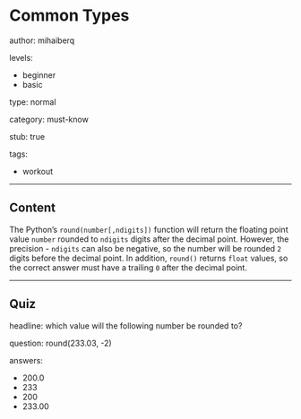 # Common Types
author: mihaiberq

levels:
  - beginner
  - basic

type: normal

category: must-know

stub: true

tags:
  - workout

---
## Content

The Python’s `round(number[,ndigits])` function will return the floating point value `number` rounded to `ndigits` digits after the decimal point. However, the precision - `ndigits` can also be negative, so the number will be rounded `2` digits before the decimal point. In addition, `round()` returns `float` values, so the correct answer must have a trailing `0` after the decimal point. 

---
## Quiz

headline: which value will the following number be rounded to?

question: round(233.03, -2)

answers:
  - 200.0
  - 233
  - 200
  - 233.00
